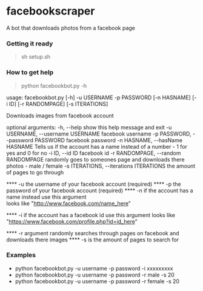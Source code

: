 # facebookscraper

A bot that downloads photos from a facebook page

### Getting it ready

> sh setup.sh

### How to get help
> python facebookbot.py -h

usage: facebookbot.py [-h] -u USERNAME -p PASSWORD [-n HASNAME] [-i ID]
                      [-r RANDOMPAGE] [-s ITERATIONS]

Downloads images from facebook account

optional arguments:
  -h, --help            show this help message and exit
  -u USERNAME, --username USERNAME
                        facebook username
  -p PASSWORD, --password PASSWORD
                        facebook password
  -n HASNAME, --hasName HASNAME
                        Tells us if the account has a name instead of a number
                        - 1 for yes and 0 for no
  -i ID, --id ID        facebook id
  -r RANDOMPAGE, --random RANDOMPAGE
                        randomly goes to someones page and downloads there
                        photos - male / female
  -s ITERATIONS, --iterations ITERATIONS
                        the amount of pages to go through

**** -u the username of your facebook account (required)
**** -p the password of your facebook account (required)
**** -n if the account has a name instead use this argument  
looks like "http://www.facebook.com/name_here"

**** -i if the account has a facebook id use this argument 
looks like "https://www.facebook.com/profile.php?id=id_here"

**** -r argument randomly searches through pages on facebook and downloads there images
**** -s is the amount of pages to search for


### Examples

- python facebookbot.py -u username -p password -i xxxxxxxxx 
- python facebookbot.py -u username -p password -r male -s 20
- python facebookbot.py -u username -p password -r female -s 20


